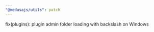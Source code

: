```yaml
---
"@medusajs/utils": patch
---
```


fix(plugins): plugin admin folder loading with backslash on Windows
